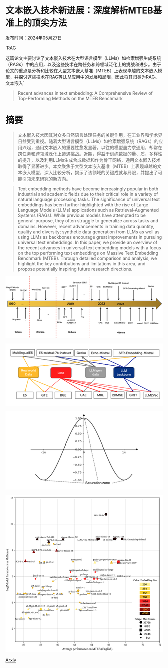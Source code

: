 # 文本嵌入技术新进展：深度解析MTEB基准上的顶尖方法

发布时间：2024年05月27日

`RAG

这篇论文主要讨论了文本嵌入技术在大型语言模型（LLMs）如检索增强生成系统（RAGs）中的应用，以及这些技术在跨任务和跨领域泛化上的挑战和进步。由于论文的重点是分析和比较在大型文本嵌入基准（MTEB）上表现卓越的文本嵌入模型，并探讨这些技术在RAG等LLM应用中的发展和局限，因此将其归类为RAG。` `文本嵌入`

> Recent advances in text embedding: A Comprehensive Review of Top-Performing Methods on the MTEB Benchmark

# 摘要

> 文本嵌入技术因其对众多自然语言处理任务的关键作用，在工业界和学术界日益受到重视。随着大型语言模型（LLMs）如检索增强系统（RAGs）的应用兴起，通用文本嵌入的重要性愈发显著。以往的模型虽力求通用，却常在跨任务和跨领域泛化上遭遇挑战。近期，得益于训练数据的量、质、多样性的提升，以及利用LLMs生成合成数据和作为骨干网络，通用文本嵌入技术取得了显著进步。本文聚焦于大型文本嵌入基准（MTEB）上表现卓越的文本嵌入模型，深入比较分析，揭示了该领域的关键成就与局限，并提出了可能引领未来研究的新方向。

> Text embedding methods have become increasingly popular in both industrial and academic fields due to their critical role in a variety of natural language processing tasks. The significance of universal text embeddings has been further highlighted with the rise of Large Language Models (LLMs) applications such as Retrieval-Augmented Systems (RAGs). While previous models have attempted to be general-purpose, they often struggle to generalize across tasks and domains. However, recent advancements in training data quantity, quality and diversity; synthetic data generation from LLMs as well as using LLMs as backbones encourage great improvements in pursuing universal text embeddings. In this paper, we provide an overview of the recent advances in universal text embedding models with a focus on the top performing text embeddings on Massive Text Embedding Benchmark (MTEB). Through detailed comparison and analysis, we highlight the key contributions and limitations in this area, and propose potentially inspiring future research directions.

![文本嵌入技术新进展：深度解析MTEB基准上的顶尖方法](../../../paper_images/2406.01607/timeline.png)

![文本嵌入技术新进展：深度解析MTEB基准上的顶尖方法](../../../paper_images/2406.01607/taxo.png)

![文本嵌入技术新进展：深度解析MTEB基准上的顶尖方法](../../../paper_images/2406.01607/cos.png)

![文本嵌入技术新进展：深度解析MTEB基准上的顶尖方法](../../../paper_images/2406.01607/efficiency.png)

[Arxiv](https://arxiv.org/abs/2406.01607)